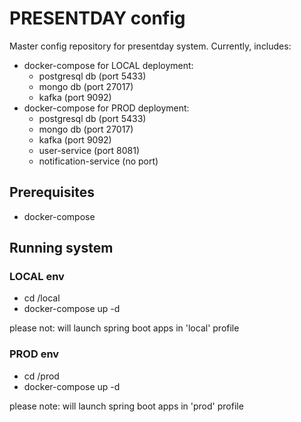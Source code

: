 # PRESENTDAY config

Master config repository for presentday system. Currently, includes:
- docker-compose for LOCAL deployment:
  - postgresql db (port 5433)
  - mongo db (port 27017)
  - kafka (port 9092)
- docker-compose for PROD deployment:
  - postgresql db (port 5433)
  - mongo db (port 27017)
  - kafka (port 9092)
  - user-service (port 8081)
  - notification-service (no port)

## Prerequisites

- docker-compose

## Running system

### LOCAL env
- cd /local
- docker-compose up -d

please not: will launch spring boot apps in 'local' profile

### PROD env
- cd /prod
- docker-compose up -d

please note: will launch spring boot apps in 'prod' profile
